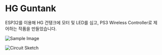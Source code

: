 # HG Guntank

ESP32를 이용해 HG 건탱크에 모터 및 LED를 심고, PS3 Wireless Controller로 제어하는 작품을 만들었습니다.

![Sample Image](./20220829_225537.jpg)

![Circuit Sketch](./Sketch.png)

